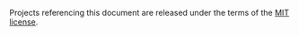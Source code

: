 Projects referencing this document are released under the terms of the [MIT license](https://www.tldrlegal.com/license/mit-license).
